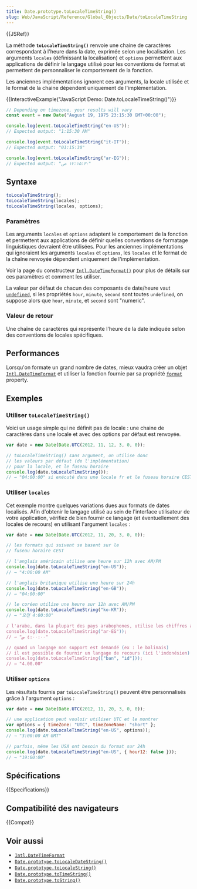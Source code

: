 ```yaml
---
title: Date.prototype.toLocaleTimeString()
slug: Web/JavaScript/Reference/Global_Objects/Date/toLocaleTimeString
---
```


{{JSRef}}

La méthode **`toLocaleTimeString()`** renvoie une chaine de caractères correspondant à l'heure dans la date, exprimée selon une localisation. Les arguments `locales` (définissant la localisation) et `options` permettent aux applications de définir le langage utilisé pour les conventions de format et permettent de personnaliser le comportement de la fonction.

Les anciennes implémentations ignorent ces arguments, la locale utilisée et le format de la chaine dépendent uniquement de l'implémentation.

{{InteractiveExample("JavaScript Demo: Date.toLocaleTimeString()")}}

```js interactive-example
// Depending on timezone, your results will vary
const event = new Date("August 19, 1975 23:15:30 GMT+00:00");

console.log(event.toLocaleTimeString("en-US"));
// Expected output: "1:15:30 AM"

console.log(event.toLocaleTimeString("it-IT"));
// Expected output: "01:15:30"

console.log(event.toLocaleTimeString("ar-EG"));
// Expected output: "١٢:١٥:٣٠ ص"
```

## Syntaxe

```js
toLocaleTimeString();
toLocaleTimeString(locales);
toLocaleTimeString(locales, options);
```

### Paramètres

Les arguments `locales` et `options` adaptent le comportement de la fonction et permettent aux applications de définir quelles conventions de formatage linguistiques devraient être utilisées. Pour les anciennes implémentations qui ignoraient les arguments `locales` et
`options`, les `locales` et le format de la chaîne renvoyée dépendent uniquement de l'implémentation.

Voir la page du constructeur [`Intl.DateTimeFormat()`](/fr/docs/Web/JavaScript/Reference/Intl/DateTimeFormat/DateTimeFormat) pour plus de détails sur ces paramètres et comment les utiliser.

La valeur par défaut de chacun des composants de date/heure vaut [`undefined`](/fr/docs/Web/JavaScript/Reference/Global_Objects/undefined), si les propriétés `hour`, `minute`, `second` sont toutes `undefined`, on suppose alors que `hour`, `minute`, et `second` sont "numeric".

### Valeur de retour

Une chaîne de caractères qui représente l'heure de la date indiquée selon des conventions de locales spécifiques.

## Performances

Lorsqu'on formate un grand nombre de dates, mieux vaudra créer un objet
[`Intl.DateTimeFormat`](/fr/docs/Web/JavaScript/Reference/Global_Objects/Intl/DateTimeFormat) et utiliser la fonction fournie par sa propriété [`format`](/fr/docs/Web/JavaScript/Reference/Global_Objects/Intl/DateTimeFormat/format)
property.

## Exemples

### Utiliser `toLocaleTimeString()`

Voici un usage simple qui ne définit pas de locale : une chaine de caractères dans une locale et avec des options par défaut est renvoyée.

```js
var date = new Date(Date.UTC(2012, 11, 12, 3, 0, 0));

// toLocaleTimeString() sans argument, on utilise donc
// les valeurs par défaut (de l'implémentation)
// pour la locale, et le fuseau horaire
console.log(date.toLocaleTimeString());
// → "04:00:00" si exécuté dans une locale fr et le fuseau horaire CEST
```

### Utiliser `locales`

Cet exemple montre quelques variations dues aux formats de dates localisés. Afin d'obtenir le langage utilisé au sein de l'interface utilisateur de votre application, vérifiez de bien fournir ce langage (et éventuellement des locales de recours) en utilisant l'argument `locales` :

```js
var date = new Date(Date.UTC(2012, 11, 20, 3, 0, 0));

// les formats qui suivent se basent sur le
// fuseau horaire CEST

// l'anglais américain utilise une heure sur 12h avec AM/PM
console.log(date.toLocaleTimeString("en-US"));
// → "4:00:00 AM"

// l'anglais britanique utilise une heure sur 24h
console.log(date.toLocaleTimeString("en-GB"));
// → "04:00:00"

// le coréen utilise une heure sur 12h avec AM/PM
console.log(date.toLocaleTimeString("ko-KR"));
// → "오전 4:00:00"

/ l'arabe, dans la plupart des pays arabophones, utilise les chiffres arabes
console.log(date.toLocaleTimeString("ar-EG"));
// → "٤:٠٠:٠٠ ص"

// quand un langage non support est demandé (ex : le balinais)
// il est possible de fournir un langage de recours (ici l'indonésien)
console.log(date.toLocaleTimeString(["ban", "id"]));
// → "4.00.00"
```

### Utiliser `options`

Les résultats fournis par `toLocaleTimeString()` peuvent être personnalisés grâce à l'argument `options` :

```js
var date = new Date(Date.UTC(2012, 11, 20, 3, 0, 0));

// une application peut vouloir utiliser UTC et le montrer
var options = { timeZone: "UTC", timeZoneName: "short" };
console.log(date.toLocaleTimeString("en-US", options));
// → "3:00:00 AM GMT"

// parfois, même les USA ont besoin du format sur 24h
console.log(date.toLocaleTimeString("en-US", { hour12: false }));
// → "19:00:00"
```

## Spécifications

{{Specifications}}

## Compatibilité des navigateurs

{{Compat}}

## Voir aussi

- [`Intl.DateTimeFormat`](/fr/docs/Web/JavaScript/Reference/Global_Objects/Intl/DateTimeFormat)
- [`Date.prototype.toLocaleDateString()`](/fr/docs/Web/JavaScript/Reference/Global_Objects/Date/toLocaleDateString)
- [`Date.prototype.toLocaleString()`](/fr/docs/Web/JavaScript/Reference/Global_Objects/Date/toLocaleString)
- [`Date.prototype.toTimeString()`](/fr/docs/Web/JavaScript/Reference/Global_Objects/Date/toTimeString)
- [`Date.prototype.toString()`](/fr/docs/Web/JavaScript/Reference/Global_Objects/Date/toString)
